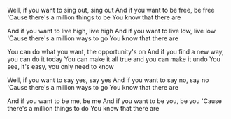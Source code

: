 Well, if you want to sing out, sing out
And if you want to be free, be free
'Cause there's a million things to be
You know that there are

And if you want to live high, live high
And if you want to live low, live low
'Cause there's a million ways to go
You know that there are

You can do what you want, the opportunity's on
And if you find a new way, you can do it today
You can make it all true and you can make it undo
You see, it's easy, you only need to know

Well, if you want to say yes, say yes
And if you want to say no, say no
'Cause there's a million ways to go
You know that there are

And if you want to be me, be me
And if you want to be you, be you
'Cause there's a million things to do
You know that there are